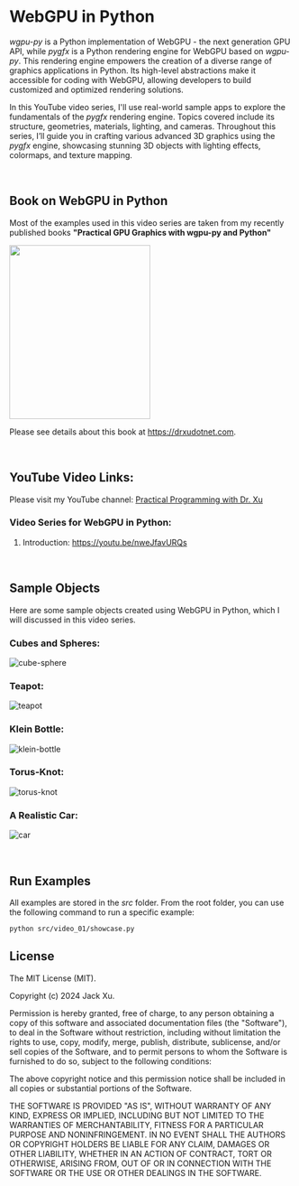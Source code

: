 # WebGPU in Python 



*wgpu-py* is a Python implementation of WebGPU - the next generation GPU API, while *pygfx* is a Python rendering engine for WebGPU based on *wgpu-py*. This rendering engine empowers the creation of a diverse range of graphics applications in Python. Its high-level abstractions make it accessible for coding with WebGPU, allowing developers to build customized and optimized rendering solutions.

In this YouTube video series, I'll use real-world sample apps to explore the fundamentals of the *pygfx* rendering engine. Topics covered include its structure, geometries, materials, lighting, and cameras. Throughout this series, I’ll guide you in crafting various advanced 3D graphics using the *pygfx* engine, showcasing stunning 3D objects with lighting effects, colormaps, and texture mapping.


<br />

## Book on WebGPU in Python
Most of the examples used in this video series are taken from my recently published books **"Practical GPU Graphics with wgpu-py and Python"** 

[<img src="assets/readme/wgpu-py01.png" width="250" height="308">](https://drxudotnet.com)


Please see details about this book at https://drxudotnet.com. 

<br />

## YouTube Video Links:

Please visit my YouTube channel: [Practical Programming with Dr. Xu](https://www.youtube.com/c/PracticalProgrammingWithDrXu)



### Video Series for WebGPU in Python:

1. Introduction: https://youtu.be/nweJfavURQs


<br />

## Sample Objects 
Here are some sample objects created using WebGPU in Python, which I will discussed in this video series.

### Cubes and Spheres:
![cube-sphere](assets/readme/cube_sphere.png) 

### Teapot:
![teapot](assets/readme/teapot.png) 

### Klein Bottle:
![klein-bottle](assets/readme/klein-bottle.png)

### Torus-Knot:
![torus-knot](assets/readme/torus-knot.png)

### A Realistic Car:
![car](assets/readme/car.png) 


<br />

## Run Examples

All examples are stored in the *src* folder. From the root folder, you can use the following command to run a specific example:

`python src/video_01/showcase.py`

## License

The MIT License (MIT).

Copyright (c) 2024 Jack Xu.

Permission is hereby granted, free of charge, to any person obtaining a copy of this software and associated documentation files (the "Software"), to deal in the Software without restriction, including without limitation the rights to use, copy, modify, merge, publish, distribute, sublicense, and/or sell copies of the Software, and to permit persons to whom the Software is furnished to do so, subject to the following conditions:

The above copyright notice and this permission notice shall be included in all copies or substantial portions of the Software.

THE SOFTWARE IS PROVIDED "AS IS", WITHOUT WARRANTY OF ANY KIND, EXPRESS OR IMPLIED, INCLUDING BUT NOT LIMITED TO THE WARRANTIES OF MERCHANTABILITY, FITNESS FOR A PARTICULAR PURPOSE AND NONINFRINGEMENT. IN NO EVENT SHALL THE AUTHORS OR COPYRIGHT HOLDERS BE LIABLE FOR ANY CLAIM, DAMAGES OR OTHER LIABILITY, WHETHER IN AN ACTION OF CONTRACT, TORT OR OTHERWISE, ARISING FROM, OUT OF OR IN CONNECTION WITH THE SOFTWARE OR THE USE OR OTHER DEALINGS IN THE SOFTWARE.
 
